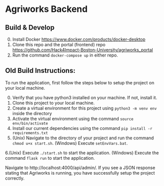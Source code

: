 # Agriworks Backend

## Build & Develop
0. Install Docker https://www.docker.com/products/docker-desktop
1. Clone this repo and the portal (frontend) repo   https://github.com/Hack4Impact-Boston-University/agriworks_portal
2. Run the command `docker-compose up` in either repo. 

## Old Build Instructions:
To run the application, first follow the steps below to setup the project on your local machine.

0. Verify that you have python3 installed on your machine. If not, install it.
1. Clone this project to your local machine.
2. Create a virtual environment for this project using `python3 -m venv env` inside the directory
3. Activate the virtual environment using the command `source env/bin/activate`
4. Install our current dependencies using the command `pip install -r requirements.txt`
5. (Unix) Navigate to the directory of your project and run the command `chmod u+x start.sh`. 
   (Windows) Execute `setEnvVars.bat`. 

6.(Unix) Execute `./start.sh` to start the application. 
   (Windows) Execute the command `flask run` to start the application. 

Navigate to http://localhost:4000/api/admin/. If you see a JSON response stating that Agriworks is running, you have successfully setup the project correctly.
